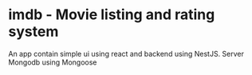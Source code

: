 # imdb - Movie listing and rating system

An app contain simple ui using react and backend using NestJS.
Server Mongodb using Mongoose

